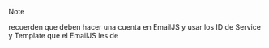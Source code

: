 > [!NOTE]
> recuerden que deben hacer una cuenta en EmailJS y usar los ID de Service y Template que el EmailJS les de
